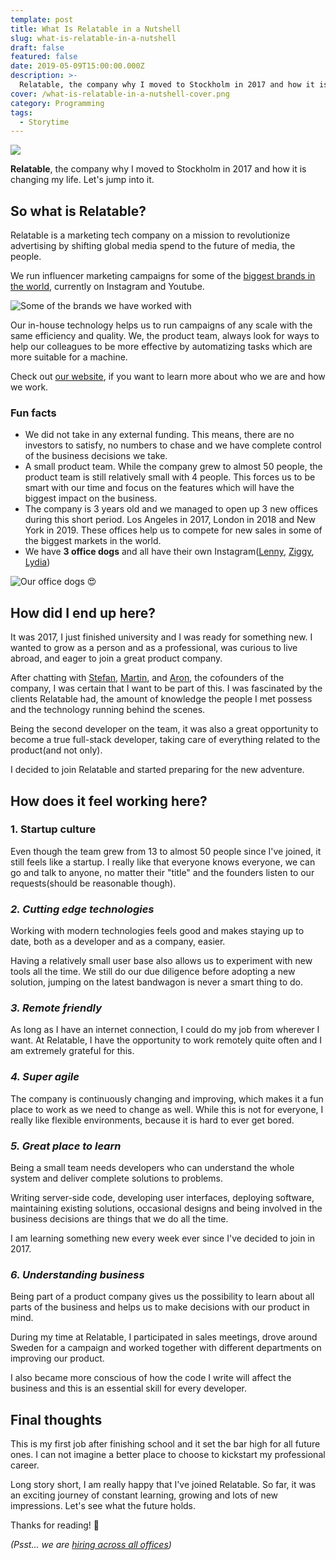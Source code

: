 ```yaml
---
template: post
title: What Is Relatable in a Nutshell
slug: what-is-relatable-in-a-nutshell
draft: false
featured: false
date: 2019-05-09T15:00:00.000Z
description: >-
  Relatable, the company why I moved to Stockholm in 2017 and how it is changing my life. Let's jump into it.
cover: /what-is-relatable-in-a-nutshell-cover.png
category: Programming
tags:
  - Storytime
---
```


![](/what-is-relatable-in-a-nutshell-cover.png)

**Relatable**, the company why I moved to Stockholm in 2017 and how it is changing my life. Let's jump into it.

## So what is Relatable?

Relatable is a marketing tech company on a mission to revolutionize advertising by shifting global media spend to the future of media, the people.

We run influencer marketing campaigns for some of the [biggest brands in the world](https://bit.ly/2TeZnX8), currently on Instagram and Youtube.

![Some of the brands we have worked with](/relatable-clients.png)

Our in-house technology helps us to run campaigns of any scale with the same efficiency and quality. We, the product team, always look for ways to help our colleagues to be more effective by automatizing tasks which are more suitable for a machine.

Check out [our website](https://bit.ly/2xNCyOj), if you want to learn more about who we are and how we work.

### Fun facts

- We did not take in any external funding. This means, there are no investors to satisfy, no numbers to chase and we have complete control of the business decisions we take.
- A small product team. While the company grew to almost 50 people, the product team is still relatively small with 4 people. This forces us to be smart with our time and focus on the features which will have the biggest impact on the business.
- The company is 3 years old and we managed to open up 3 new offices during this short period. Los Angeles in 2017, London in 2018 and New York in 2019. These offices help us to compete for new sales in some of the biggest markets in the world.
- We have **3 office dogs** and all have their own Instagram([Lenny](https://www.instagram.com/lennytheboston/?hl=en), [Ziggy](https://www.instagram.com/ziggysmalls_the_shihpoo/?hl=en), [Lydia](https://www.instagram.com/lydia_samoyed/?hl=en))

![Our office dogs 😍](/office-dogs.jpeg)

## How did I end up here?

It was 2017, I just finished university and I was ready for something new. I wanted to grow as a person and as a professional, was curious to live abroad, and eager to join a great product company.

After chatting with [Stefan](https://www.linkedin.com/in/stefpet/), [Martin](https://www.linkedin.com/in/martingarbarczyk/), and [Aron](https://www.linkedin.com/in/aron-levin/), the cofounders of the company, I was certain that I want to be part of this. I was fascinated by the clients Relatable had, the amount of knowledge the people I met possess and the technology running behind the scenes.

Being the second developer on the team, it was also a great opportunity to become a true full-stack developer, taking care of everything related to the product(and not only).

I decided to join Relatable and started preparing for the new adventure.

## How does it feel working here?

### **1\. Startup culture**

Even though the team grew from 13 to almost 50 people since I've joined, it still feels like a startup. I really like that everyone knows everyone, we can go and talk to anyone, no matter their "title" and the founders listen to our requests(should be reasonable though).

### _2\. Cutting edge technologies_

Working with modern technologies feels good and makes staying up to date, both as a developer and as a company, easier.

Having a relatively small user base also allows us to experiment with new tools all the time. We still do our due diligence before adopting a new solution, jumping on the latest bandwagon is never a smart thing to do.

### _3\. Remote friendly_

As long as I have an internet connection, I could do my job from wherever I want. At Relatable, I have the opportunity to work remotely quite often and I am extremely grateful for this.

### _4\. Super agile_

The company is continuously changing and improving, which makes it a fun place to work as we need to change as well. While this is not for everyone, I really like flexible environments, because it is hard to ever get bored.

### _5\. Great place to learn_

Being a small team needs developers who can understand the whole system and deliver complete solutions to problems.

Writing server-side code, developing user interfaces, deploying software, maintaining existing solutions, occasional designs and being involved in the business decisions are things that we do all the time.

I am learning something new every week ever since I've decided to join in 2017.

### _6\. Understanding business_

Being part of a product company gives us the possibility to learn about all parts of the business and helps us to make decisions with our product in mind.

During my time at Relatable, I participated in sales meetings, drove around Sweden for a campaign and worked together with different departments on improving our product.

I also became more conscious of how the code I write will affect the business and this is an essential skill for every developer.

## Final thoughts

This is my first job after finishing school and it set the bar high for all future ones. I can not imagine a better place to choose to kickstart my professional career.

Long story short, I am really happy that I've joined Relatable. So far, it was an exciting journey of constant learning, growing and lots of new impressions. Let's see what the future holds.

Thanks for reading! 🙏

_(Psst... we are_ [_hiring across all offices_](https://bit.ly/2IEPWMr)_)_
